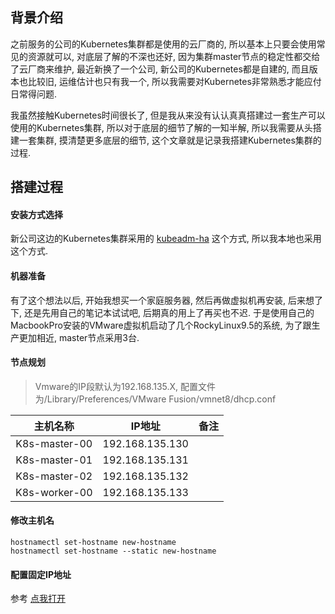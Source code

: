 ## 背景介绍



之前服务的公司的Kubernetes集群都是使用的云厂商的, 所以基本上只要会使用常见的资源就可以, 对底层了解的不深也还好, 因为集群master节点的稳定性都交给了云厂商来维护, 最近新换了一个公司,  新公司的Kubernetes都是自建的, 而且版本也比较旧, 运维估计也只有我一个, 所以我需要对Kubernetes非常熟悉才能应付日常得问题.



我虽然接触Kubernetes时间很长了, 但是我从来没有认认真真搭建过一套生产可以使用的Kubernetes集群, 所以对于底层的细节了解的一知半解, 所以我需要从头搭建一套集群, 摸清楚更多底层的细节, 这个文章就是记录我搭建Kubernetes集群的过程.



## 搭建过程

#### 安装方式选择



新公司这边的Kubernetes集群采用的 [kubeadm-ha](https://github.com/TimeBye/kubeadm-ha) 这个方式, 所以我本地也采用这个方式.



#### 机器准备



有了这个想法以后, 开始我想买一个家庭服务器, 然后再做虚拟机再安装, 后来想了下, 还是先用自己的笔记本试试吧, 后期真的用上了再买也不迟. 于是使用自己的MacbookPro安装的VMware虚拟机启动了几个RockyLinux9.5的系统, 为了跟生产更加相近, master节点采用3台.



#### 节点规划



> Vmware的IP段默认为192.168.135.X, 配置文件为/Library/Preferences/VMware Fusion/vmnet8/dhcp.conf



|   主机名称    |     IP地址      | 备注 |
| :-----------: | :-------------: | :--: |
| K8s-master-00 | 192.168.135.130 |      |
| K8s-master-01 | 192.168.135.131 |      |
| K8s-master-02 | 192.168.135.132 |      |
| K8s-worker-00 | 192.168.135.133 |      |



#### 修改主机名

```
hostnamectl set-hostname new-hostname
hostnamectl set-hostname --static new-hostname
```



#### 配置固定IP地址

参考 [点我打开](https://github.com/wufeiqun/blog/blob/master/linux/32.RockyLinux%E7%BD%91%E7%BB%9C%E9%85%8D%E7%BD%AE.md) 

